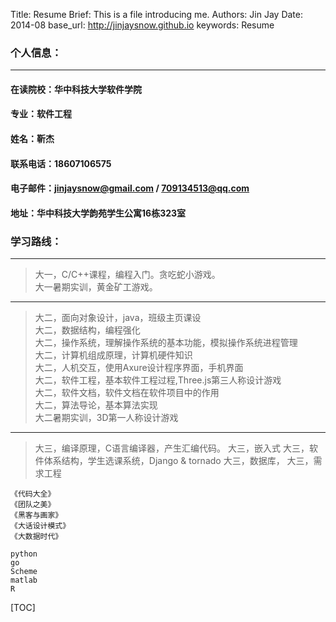 Title: Resume
Brief:   This is a file introducing me.
Authors: Jin Jay
Date:    2014-08
base_url: http://jinjaysnow.github.io
keywords: Resume


### **个人信息：**

---

#### 在读院校：华中科技大学软件学院  
#### 专业：软件工程  
#### 姓名：靳杰  
#### 联系电话：18607106575  
#### 电子邮件：jinjaysnow@gmail.com / 709134513@qq.com  
#### 地址：华中科技大学韵苑学生公寓16栋323室

### **学习路线：**

---

> 大一，C/C++课程，编程入门。贪吃蛇小游戏。  
> 大一暑期实训，黄金矿工游戏。

---

> 大二，面向对象设计，java，班级主页课设  
> 大二，数据结构，编程强化  
> 大二，操作系统，理解操作系统的基本功能，模拟操作系统进程管理  
> 大二，计算机组成原理，计算机硬件知识  
> 大二，人机交互，使用Axure设计程序界面，手机界面  
> 大二，软件工程，基本软件工程过程,Three.js第三人称设计游戏  
> 大二，软件文档，软件文档在软件项目中的作用  
> 大二，算法导论，基本算法实现  
> 大二暑期实训，3D第一人称设计游戏

---

> 大三，编译原理，C语言编译器，产生汇编代码。
> 大三，嵌入式
> 大三，软件体系结构，学生选课系统，Django & tornado 
> 大三，数据库，
> 大三，需求工程

```
《代码大全》
《团队之美》
《黑客与画家》
《大话设计模式》
《大数据时代》
```

	python
	go
	Scheme
	matlab
	R


[TOC]
